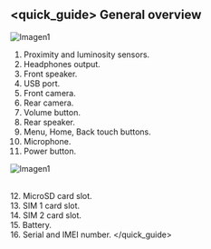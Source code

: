 ## <quick_guide> General overview

![Imagen1](http://static.energysistem.com/images/manuals/42178/54219bf1589b2.jpg)

1. Proximity and luminosity sensors.
2. Headphones output.
3. Front speaker.
4. USB port.
5. Front camera.
6. Rear camera.
7. Volume button.
8. Rear speaker.
9. Menu, Home, Back touch buttons.
10. Microphone.
11. Power button.

![Imagen1](http://static.energysistem.com/images/manuals/42178/54219bfec0c74.jpg)

<br>12. MicroSD card slot.<br>13. SIM 1 card slot.<br>14. SIM 2 card slot.<br>15. Battery.<br>16. Serial and IMEI number.
</quick_guide>
